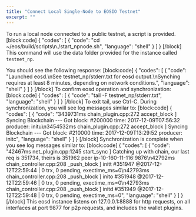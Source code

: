 ```yaml
---
title: "Connect Local Single-Node to EOSIO Testnet"
excerpt: ""
---
```

To run a local node connected to a public testnet, a script is provided.
[block:code]
{
  "codes": [
    {
      "code": "cd ~/eos/build/scripts\n./start_npnode.sh",
      "language": "shell"
    }
  ]
}
[/block]
This command will use the data folder provided for the instance called `testnet_np`.

You should see the following response:
[block:code]
{
  "codes": [
    {
      "code": "Launched eosd.\nSee testnet_np/stderr.txt for eosd output.\nSynching requires at least 8 minutes, depending on network conditions.",
      "language": "shell"
    }
  ]
}
[/block]
To confirm eosd operation and synchronization:
[block:code]
{
  "codes": [
    {
      "code": "tail -F testnet_np/stderr.txt",
      "language": "shell"
    }
  ]
}
[/block]
To exit tail, use Ctrl-C.  During synchronization, you will see log messages similar to:
[block:code]
{
  "codes": [
    {
      "code": "3439731ms            chain_plugin.cpp:272          accept_block         ] Syncing Blockchain --- Got block: #200000 time: 2017-12-09T07:56:32 producer: initu\n3454532ms            chain_plugin.cpp:272          accept_block         ] Syncing Blockchain --- Got block: #210000 time: 2017-12-09T13:29:52 producer: initc",
      "language": "shell"
    }
  ]
}
[/block]
Synchronization is complete when you see log messages similar to:
[block:code]
{
  "codes": [
    {
      "code": "42467ms            net_plugin.cpp:1245           start_sync           ] Catching up with chain, our last req is 351734, theirs is 351962 peer ip-10-160-11-116:9876\n42792ms            chain_controller.cpp:208      _push_block          ] initt #351947 @2017-12-12T22:59:44  | 0 trx, 0 pending, exectime_ms=0\n42793ms            chain_controller.cpp:208      _push_block          ] inito #351948 @2017-12-12T22:59:46  | 0 trx, 0 pending, exectime_ms=0\n42793ms            chain_controller.cpp:208      _push_block          ] initd #351949 @2017-12-12T22:59:48  | 0 trx, 0 pending, exectime_ms=0",
      "language": "shell"
    }
  ]
}
[/block]
This eosd instance listens on 127.0.0.1:8888 for http requests, on all interfaces at port 9877
for p2p requests, and includes the wallet plugins.